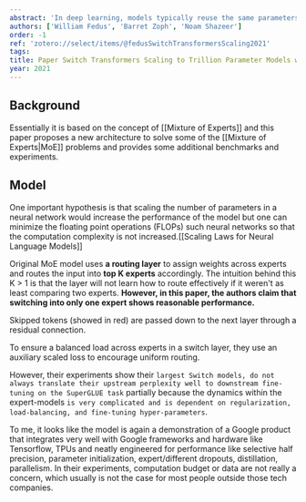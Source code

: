 ```yaml
---
abstract: 'In deep learning, models typically reuse the same parameters for all inputs. Mixture of Experts (MoE) defies this and instead selects different parameters for each incoming example. The result is a sparsely-activated model – with outrageous numbers of parameters – but a constant computational cost. However, despite several notable successes of MoE, widespread adoption has been hindered by complexity, communication costs and training instability – we address these with the Switch Transformer. We simplify the MoE routing algorithm and design intuitive improved models with reduced communication and computational costs. Our proposed training techniques help wrangle the instabilities and we show large sparse models may be trained, for the first time, with lower precision (bfloat16) formats. We design models based off T5-Base and T5-Large to obtain up to 7x increases in pre-training speed with the same computational resources. These improvements extend into multilingual settings where we measure gains over the mT5-Base version across all 101 languages. Finally, we advance the current scale of language models by pre-training up to trillion parameter models on the "Colossal Clean Crawled Corpus" and achieve a 4x speedup over the T5-XXL model.'
authors: ['William Fedus', 'Barret Zoph', 'Noam Shazeer']
order: -1
ref: 'zotero://select/items/@fedusSwitchTransformersScaling2021'
tags: 
title: Paper Switch Transformers Scaling to Trillion Parameter Models with Simple and Efficient Sparsity
year: 2021
---
```


## Background

Essentially it is based on the concept of [[Mixture of Experts]] and this paper proposes a new architecture to solve some of the [[Mixture of Experts|MoE]] problems and provides some additional benchmarks and experiments.

## Model

One important hypothesis is that scaling the number of parameters in a neural network would increase the performance of the model but one can minimize the floating point operations (FLOPs) such neural networks so that the computation complexity is not increased.[[Scaling Laws for Neural Language Models]]

Original MoE model uses **a routing layer** to assign weights across experts and routes the input into **top K experts** accordingly. The intuition behind this K > 1 is that the layer will not learn how to route effectively if it weren't as least comparing two experts. **However, in this paper, the authors claim that switching into only one expert shows reasonable performance.**

Skipped tokens (showed in red) are passed down to the next layer through a residual connection.

To ensure a balanced load across experts in a switch layer, they use an auxiliary scaled loss to encourage uniform routing.

However, their experiments show their `largest Switch models, do not always translate their upstream perplexity well to downstream fine-tuning on
the SuperGLUE task` partially because the dynamics within the expert-models `is very complicated and
is dependent on regularization, load-balancing, and fine-tuning hyper-parameters`.

 To me, it looks like the model is again a demonstration of a Google product that integrates very well with Google frameworks and hardware like Tensorflow, TPUs and neatly engineered for performance like selective half precision, parameter initialization, expert/different dropouts, distillation, parallelism. In their experiments, computation budget or data are not really a concern, which usually is not the case for most people outside those tech companies.